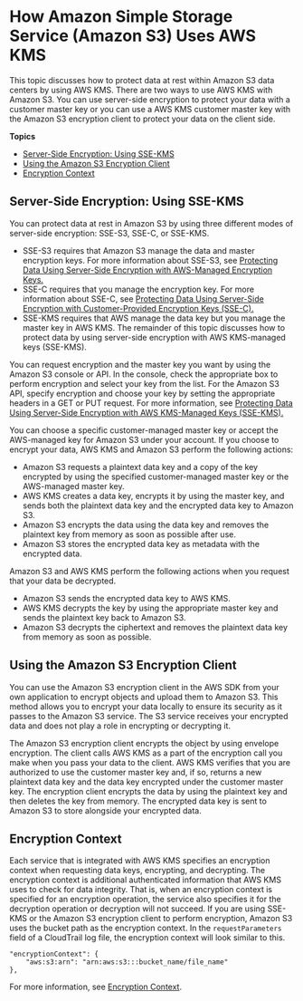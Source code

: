 # How Amazon Simple Storage Service \(Amazon S3\) Uses AWS KMS<a name="services-s3"></a>

This topic discusses how to protect data at rest within Amazon S3 data centers by using AWS KMS\. There are two ways to use AWS KMS with Amazon S3\. You can use server\-side encryption to protect your data with a customer master key or you can use a AWS KMS customer master key with the Amazon S3 encryption client to protect your data on the client side\. 

**Topics**
+ [Server\-Side Encryption: Using SSE\-KMS](#sse)
+ [Using the Amazon S3 Encryption Client](#sse-client)
+ [Encryption Context](#s3-encryption-context)

## Server\-Side Encryption: Using SSE\-KMS<a name="sse"></a>

You can protect data at rest in Amazon S3 by using three different modes of server\-side encryption: SSE\-S3, SSE\-C, or SSE\-KMS\. 
+ SSE\-S3 requires that Amazon S3 manage the data and master encryption keys\. For more information about SSE\-S3, see [Protecting Data Using Server\-Side Encryption with AWS\-Managed Encryption Keys\. ](https://docs.aws.amazon.com/AmazonS3/latest/dev/UsingServerSideEncryption.html) 
+ SSE\-C requires that you manage the encryption key\. For more information about SSE\-C, see [Protecting Data Using Server\-Side Encryption with Customer\-Provided Encryption Keys \(SSE\-C\)\. ](https://docs.aws.amazon.com/AmazonS3/latest/dev/ServerSideEncryptionCustomerKeys.html) 
+ SSE\-KMS requires that AWS manage the data key but you manage the master key in AWS KMS\. The remainder of this topic discusses how to protect data by using server\-side encryption with AWS KMS\-managed keys \(SSE\-KMS\)\. 

You can request encryption and the master key you want by using the Amazon S3 console or API\. In the console, check the appropriate box to perform encryption and select your key from the list\. For the Amazon S3 API, specify encryption and choose your key by setting the appropriate headers in a GET or PUT request\. For more information, see [ Protecting Data Using Server\-Side Encryption with AWS KMS\-Managed Keys \(SSE\-KMS\)\. ](https://docs.aws.amazon.com/AmazonS3/latest/dev/UsingKMSEncryption.html) 

You can choose a specific customer\-managed master key or accept the AWS\-managed key for Amazon S3 under your account\. If you choose to encrypt your data, AWS KMS and Amazon S3 perform the following actions:
+ Amazon S3 requests a plaintext data key and a copy of the key encrypted by using the specified customer\-managed master key or the AWS\-managed master key\.
+ AWS KMS creates a data key, encrypts it by using the master key, and sends both the plaintext data key and the encrypted data key to Amazon S3\.
+ Amazon S3 encrypts the data using the data key and removes the plaintext key from memory as soon as possible after use\. 
+ Amazon S3 stores the encrypted data key as metadata with the encrypted data\. 

Amazon S3 and AWS KMS perform the following actions when you request that your data be decrypted\. 
+ Amazon S3 sends the encrypted data key to AWS KMS\.
+ AWS KMS decrypts the key by using the appropriate master key and sends the plaintext key back to Amazon S3\.
+ Amazon S3 decrypts the ciphertext and removes the plaintext data key from memory as soon as possible\. 

## Using the Amazon S3 Encryption Client<a name="sse-client"></a>

You can use the Amazon S3 encryption client in the AWS SDK from your own application to encrypt objects and upload them to Amazon S3\. This method allows you to encrypt your data locally to ensure its security as it passes to the Amazon S3 service\. The S3 service receives your encrypted data and does not play a role in encrypting or decrypting it\. 

The Amazon S3 encryption client encrypts the object by using envelope encryption\. The client calls AWS KMS as a part of the encryption call you make when you pass your data to the client\. AWS KMS verifies that you are authorized to use the customer master key and, if so, returns a new plaintext data key and the data key encrypted under the customer master key\. The encryption client encrypts the data by using the plaintext key and then deletes the key from memory\. The encrypted data key is sent to Amazon S3 to store alongside your encrypted data\. 

## Encryption Context<a name="s3-encryption-context"></a>

Each service that is integrated with AWS KMS specifies an encryption context when requesting data keys, encrypting, and decrypting\. The encryption context is additional authenticated information that AWS KMS uses to check for data integrity\. That is, when an encryption context is specified for an encryption operation, the service also specifies it for the decryption operation or decryption will not succeed\. If you are using SSE\-KMS or the Amazon S3 encryption client to perform encryption, Amazon S3 uses the bucket path as the encryption context\. In the `requestParameters` field of a CloudTrail log file, the encryption context will look similar to this\. 

```
"encryptionContext": {
    "aws:s3:arn": "arn:aws:s3:::bucket_name/file_name"
},
```

For more information, see [Encryption Context](encryption-context.md)\. 